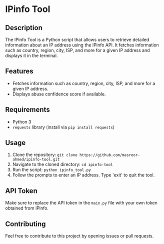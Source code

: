 # IPinfo Tool

## Description
The IPinfo Tool is a Python script that allows users to retrieve detailed information about an IP address using the IPinfo API. It fetches information such as country, region, city, ISP, and more for a given IP address and displays it in the terminal.

## Features
- Fetches information such as country, region, city, ISP, and more for a given IP address.
- Displays abuse confidence score if available.

## Requirements
- Python 3
- `requests` library (install via `pip install requests`)

## Usage
1. Clone the repository:
```git clone https://github.com/masroor-ahmed/ipinfo-tool.git```
2. Navigate to the cloned directory:
```cd ipinfo-tool```
3. Run the script:
```python ipinfo_tool.py```
4. Follow the prompts to enter an IP address. Type 'exit' to quit the tool.

## API Token
Make sure to replace the API token in the `main.py` file with your own token obtained from IPinfo.

## Contributing
Feel free to contribute to this project by opening issues or pull requests.

